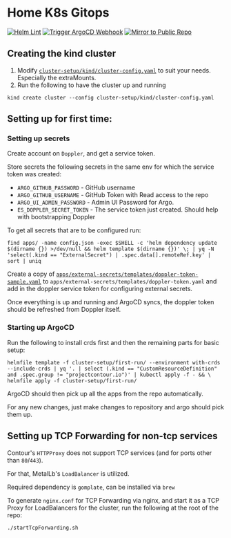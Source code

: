 # Home K8s Gitops

[![Helm Lint](../../actions/workflows/helm-lint.yaml/badge.svg)](../../actions/workflows/helm-lint.yaml) [![Trigger ArgoCD Webhook](https://github.com/iamKunal/home-k8s-gitops/actions/workflows/trigger-webhook.yaml/badge.svg)](https://github.com/iamKunal/home-k8s-gitops/actions/workflows/trigger-webhook.yaml) [![Mirror to Public Repo](https://github.com/iamKunal/home-k8s-gitops/actions/workflows/public-mirror.yaml/badge.svg)](https://github.com/iamKunal/home-k8s-gitops/actions/workflows/public-mirror.yaml)
## Creating the kind cluster

1. Modify [`cluster-setup/kind/cluster-config.yaml`](cluster-setup/kind/cluster-config.yaml) to suit your needs. Especially the extraMounts.
2. Run the following to have the cluster up and running
 ```shell
kind create cluster --config cluster-setup/kind/cluster-config.yaml
```

## Setting up for first time:

### Setting up secrets

Create account on `Doppler`, and get a service token.

Store secrets the following secrets in the same env for which the service token was created:
- `ARGO_GITHUB_PASSWORD` - GitHub username
- `ARGO_GITHUB_USERNAME` - GitHub Token with Read access to the repo
- `ARGO_UI_ADMIN_PASSWORD` - Admin UI Password for Argo.
- `ES_DOPPLER_SECRET_TOKEN` - The service token just created. Should help with bootstrapping Doppler

To get all secrets that are to be configured run:
```shell
find apps/ -name config.json -exec $SHELL -c 'helm dependency update $(dirname {}) >/dev/null && helm template $(dirname {})' \; | yq -N 'select(.kind == "ExternalSecret") | .spec.data[].remoteRef.key' | sort | uniq
```


Create a copy of [`apps/external-secrets/templates/doppler-token-sample.yaml`](apps/external-secrets/templates/doppler-token-sample.yaml) to `apps/external-secrets/templates/doppler-token.yaml` and add in the doppler service token for configuring external secrets.

Once everything is up and running and ArgoCD syncs, the doppler token should be refreshed from Doppler itself.

### Starting up ArgoCD

Run the following to install crds first and then the remaining parts for basic setup:
```shell
helmfile template -f cluster-setup/first-run/ --environment with-crds --include-crds | yq '. | select (.kind == "CustomResourceDefinition" and .spec.group != "projectcontour.io")' | kubectl apply -f - && \
helmfile apply -f cluster-setup/first-run/
```

ArgoCD should then pick up all the apps from the repo automatically.

For any new changes, just make changes to repository and argo should pick them up.

## Setting up TCP Forwarding for non-tcp services

Contour's `HTTPProxy` does not support TCP services (and for ports other than `80`/`443`).

For that, MetalLb's `LoadBalancer` is utilized.

Required dependency is `gomplate`, can be installed via `brew`

To generate `nginx.conf` for TCP Forwarding via nginx, and start it as a TCP Proxy for LoadBalancers for the cluster, run the following at the root of the repo:
```shell
./startTcpForwarding.sh
```